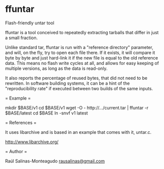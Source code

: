 # ffuntar
Flash-friendly untar tool

ffuntar is a tool conceived to repeatedly extracting tarballs that differ in 
just a small  fraction.

Unlike standard tar,  ffuntar is run with a  "reference directory" parameter,
and will, on the fly, try to open each file there.  If it exists, it will 
compare it byte by byte and just hard-link it if the new file is equal to the 
old reference data.  This means no flash write cycles at all, and allows 
for easy keeping of multiple versions, as long as the data is read-only.

It also reports the percentage of reused bytes, that did not need to be
rewritten.  In software building systems, it can be a hint of the "reproducibility
rate" if executed between two builds of the same inputs. 

= Example =

mkdir $BASE/v1
cd $BASE/v1
wget -O - http://.../current.tar | ffuntar  -r $BASE/latest
cd $BASE
ln -snvf  v1  latest

= References = 

It uses libarchive and is based in an example that comes with it, untar.c.

http://www.libarchive.org/

= Author = 

Raúl Salinas-Monteagudo <rausalinas@gmail.com>
